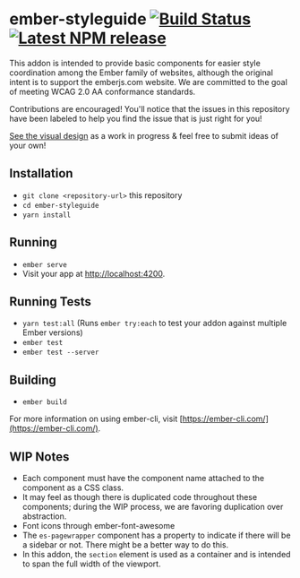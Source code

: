# ember-styleguide [![Build Status](https://travis-ci.org/ember-learn/ember-styleguide.svg?branch=master)](https://travis-ci.org/ember-learn/ember-styleguide) [![Latest NPM release](https://img.shields.io/npm/v/ember-styleguide.svg)](https://www.npmjs.com/package/ember-styleguide.svg)

This addon is intended to provide basic components for easier style coordination among the Ember family of websites, although the original intent is to support the emberjs.com website. We are committed to the goal of meeting WCAG 2.0 AA conformance standards. 

Contributions are encouraged! You'll notice that the issues in this repository have been labeled to help you find the issue that is just right for you! 

[See the visual design](https://codepen.io/melsumner/pen/9d551738a81e319a773395a2cfa1a82e) as a work in progress & feel free to submit ideas of your own! 



## Installation

* `git clone <repository-url>` this repository
* `cd ember-styleguide`
* `yarn install`

## Running

* `ember serve`
* Visit your app at [http://localhost:4200](http://localhost:4200).

## Running Tests

* `yarn test:all` (Runs `ember try:each` to test your addon against multiple Ember versions)
* `ember test`
* `ember test --server`

## Building

* `ember build`

For more information on using ember-cli, visit [https://ember-cli.com/](https://ember-cli.com/).

## WIP Notes

* Each component must have the component name attached to the component as a CSS class.
* It may feel as though there is duplicated code throughout these components; during the WIP process, we are favoring duplication over abstraction. 
* Font icons through ember-font-awesome
* The `es-pagewrapper` component has a property to indicate if there will be a sidebar or not. There might be a better way to do this.
* In this addon, the `section` element is used as a container and is intended to span the full width of the viewport. 
